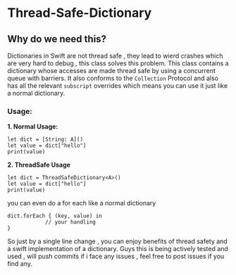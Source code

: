 # Thread-Safe-Dictionary

## Why do we need this?
Dictionaries in Swift are not thread safe , they lead to wierd crashes which are very hard to debug , this class solves this problem.
This class contains a dictionary whose accesses are made thread safe by using a concurrent queue with barriers.
It also conforms to the `Collection` Protocol and also has all the relevant `subscript` overrides which means you can use it just like a normal dictionary. 


### Usage:

**1. Normal Usage:**
```
let dict = [String: A]()
let value = dict["hello"]
print(value)
```
**2. ThreadSafe Usage**

```
let dict = ThreadSafeDictionary<A>()
let value = dict["hello"]
print(value)
```

you can even do a for each like a normal dictionary

```
dict.forEach { (key, value) in
            // your handling
}
```

So just by a single line change , you can enjoy benefits of thread safety and a swift implementation of a dictionary.
Guys this is being actively tested and used , will push commits if i face any issues , feel free to post issues if you find any.
